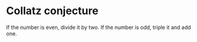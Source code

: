 # Collatz conjecture

If the number is even, divide it by two.
If the number is odd, triple it and add one.
